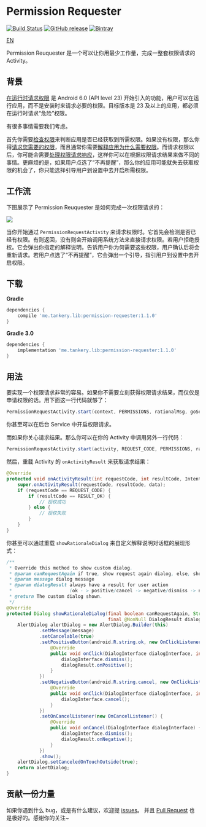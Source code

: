 # Permission Requester

[![Build Status](https://travis-ci.org/tankery/permission-requester.svg?branch=master)](https://travis-ci.org/tankery/permission-requester)
[![GitHub release](https://img.shields.io/github/release/tankery/permission-requester.svg)](https://github.com/tankery/permission-requester)
[![Bintray](https://img.shields.io/bintray/v/tankery/maven/PermissionRequester.svg?maxAge=2592000)](https://bintray.com/tankery/maven/PermissionRequester)

[EN](README.md)

Permission Reuquester 是一个可以让你用最少工作量，完成一整套权限请求的 Activity。

## 背景

[在运行时请求权限](https://developer.android.com/training/permissions/requesting.html) 是 Android 6.0 (API level 23) 开始引入的功能，用户可以在运行应用，而不是安装时来请求必要的权限。目标版本是 23 及以上的应用，都必须在运行时请求“危险”权限。

有很多事情需要我们考虑。

首先你需要[检查权限](https://developer.android.com/training/permissions/requesting.html#perm-check)来判断应用是否已经获取到所需权限。如果没有权限，那么你得[请求您需要的权限](https://developer.android.com/training/permissions/requesting.html#make-the-request)，而且通常你需要[解释应用为什么需要权限](https://developer.android.com/training/permissions/requesting.html#explain)。而请求权限以后，你可能会需要[处理权限请求响应](https://developer.android.com/training/permissions/requesting.html#handle-response)，这样你可以在根据权限请求结果来做不同的事情。更麻烦的是，如果用户点选了“不再提醒”，那么你的应用可能就失去获取权限的机会了，你只能选择引导用户到设置中去开启所需权限。

## 工作流

下图展示了 Permission Reuquester 是如何完成一次权限请求的：

![](art/permission-request-policy.png)

当你开始通过 `PermissionRequestActivity` 来请求权限时。它首先会检测是否已经有权限。有则返回，没有则会开始调用系统方法来直接请求权限。若用户拒绝授权。它会弹出你指定的解释说明，告诉用户你为何需要这些权限，用户确认后将会重新请求。若用户点选了“不再提醒”，它会弹出一个引导，指引用户到设置中去开启权限。

## 下载

**Gradle**

``` gradle
dependencies {
    compile 'me.tankery.lib:permission-requester:1.1.0'
}
```

**Gradle 3.0**

``` gradle
dependencies {
    implementation 'me.tankery.lib:permission-requester:1.1.0'
}
```

## 用法

要实现一个权限请求非常的容易。如果你不需要立刻获得权限请求结果，而仅仅是申请权限的话。用下面这一行代码就够了：

``` java
PermissionRequestActivity.start(context, PERMISSIONS, rationalMsg, goSettingsMsg);
```

你甚至可以在后台 Service 中开启权限请求。

而如果你关心请求结果。那么你可以在你的 Activity 中调用另外一行代码：

``` java
PermissionRequestActivity.start(activity, REQUEST_CODE, PERMISSIONS, rationalMsg, goSettingsMsg);
```

然后，重载 Activity 的 `onActivityResult` 来获取请求结果：

``` java
@Override
protected void onActivityResult(int requestCode, int resultCode, Intent data) {
    super.onActivityResult(requestCode, resultCode, data);
    if (requestCode == REQUEST_CODE) {
        if (resultCode == RESULT_OK) {
            // 授权成功
        } else {
            // 授权失败
        }
    }
}
```

你甚至可以通过重载 `showRationaleDialog` 来自定义解释说明对话框的展现形式：

``` java
/**
 * Override this method to show custom dialog.
 * @param canRequestAgain if true, show request again dialog, else, show go settings dialog
 * @param message dialog message
 * @param dialogResult always have a result for user action
 *                     (ok - > positive/cancel -> negative/dismiss -> negative)
 * @return The custom dialog shown.
 */
@Override
protected Dialog showRationaleDialog(final boolean canRequestAgain, String message,
                                     final @NonNull DialogResult dialogResult) {
    AlertDialog alertDialog = new AlertDialog.Builder(this)
            .setMessage(message)
            .setCancelable(true)
            .setPositiveButton(android.R.string.ok, new OnClickListener() {
                @Override
                public void onClick(DialogInterface dialogInterface, int i) {
                    dialogInterface.dismiss();
                    dialogResult.onPositive();
                }
            })
            .setNegativeButton(android.R.string.cancel, new OnClickListener() {
                @Override
                public void onClick(DialogInterface dialogInterface, int i) {
                    dialogInterface.cancel();
                }
            })
            .setOnCancelListener(new OnCancelListener() {
                @Override
                public void onCancel(DialogInterface dialogInterface) {
                    dialogInterface.dismiss();
                    dialogResult.onNegative();
                }
            })
            .show();
    alertDialog.setCanceledOnTouchOutside(true);
    return alertDialog;
}
```

## 贡献一份力量

如果你遇到什么 bug，或是有什么建议，欢迎提 [issues](https://github.com/tankery/permission-requester/issues)。 并且 [Pull Request](https://github.com/tankery/permission-requester/pulls) 也是极好的。感谢你的关注~

